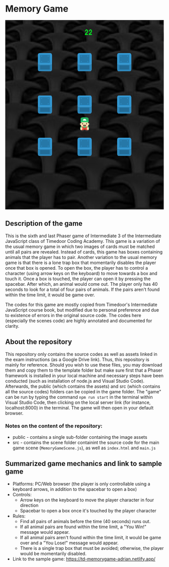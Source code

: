 # Memory Game

<p align='center'>
  <img src='https://github.com/ajgquional/Timedoor_MemoryGame/blob/2351445ef17fc13626919d7efe21b94f3187bac3/MemoryGameSampleOutput.png' alt='Sample Memory Game' width='600' height='600'>
</p>

## Description of the game
This is the sixth and last Phaser game of Intermediate 3 of the Intermediate JavaScript class of Timedoor Coding Academy. This game is a variation of the usual memory game in which two images of cards must be matched until all pairs are revealed. Instead of cards, this game has boxes containing animals that the player has to pair. Another variation to the usual memory game is that there is a lone trap box that momentarily disables the player once that box is opened. To open the box, the player has to control a character (using arrow keys on the keyboard) to move towards a box and touch it. Once a box is touched, the player can open it by pressing the spacebar. After which, an animal would come out. The player only has 40 seconds to look for a total of four pairs of animals. If the pairs aren't found within the time limit, it would be game over. 

The codes for this game are mostly copied from Timedoor's Intermediate JavaScript course book, but modified due to personal preference and due to existence of errors in the original source code. The codes here (especially the scenes code) are highly annotated and documented for clarity.

## About the repository
This repository only contains the source codes as well as assets linked in the exam instructions (as a Google Drive link). Thus, this repository is mainly for reference. Should you wish to use these files, you may download them and copy them to the template folder but make sure first that a Phaser framework is installed in your local machine and necessary steps have been conducted (such as installation of node.js and Visual Studio Code). Afterwards, the public (which contains the assets) and src (which contains all the source codes) folders can be copied in the game folder. The "game" can be run by typing the command ```npm run start``` in the terminal within Visual Studio Code, then clicking on the local server link (for instance, localhost:8000) in the terminal. The game will then open in your default browser.

### Notes on the content of the repository:
* public - contains a single sub-folder containing the image assets
* src - contains the scene folder containint the source code for the main game scene (```MemoryGameScene.js```), as well as ```index.html``` and ```main.js```
    
## Summarized game mechanics and link to sample game
- Platforms: PC/Web browser (the player is only controllable using a keyboard arrows, in addition to the spacebar to open a box)
- Controls: 
  - Arrow keys on the keyboard to move the player character in four direction
  - Spacebar to open a box once it's touched by the player character
- Rules:
  - Find all pairs of animals before the time (40 seconds) runs out.
  - If all animal pairs are found within the time limit, a "You Win!" message would appear.
  - If all animal pairs aren't found within the time limit, it would be game over and a "You Lose!" message would appear.
  - There is a single trap box that must be avoided; otherwise, the player would be momentarily disabled. 
- Link to the sample game: https://td-memorygame-adrian.netlify.app/
  
